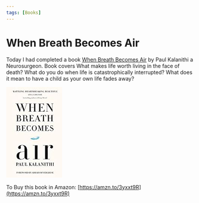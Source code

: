 ```yaml
---
tags: [Books]
---
```


# When Breath Becomes Air
<!--markdownlint-disable MD013 MD029 MD036 MD024 MD033 MD040 MD042 MD001 MD051 MD025 MD052 MD045-->
Today I had completed a book [When Breath Becomes Air](https://amzn.to/3yt4tjr) by Paul Kalanithi a Neurosurgeon. Book covers What makes life worth living in the face of death? What do you do when life is catastrophically interrupted? What does it mean to have a child as your own life fades away?
<!--truncate-->

![](/img/books/when-breath-becomes-air.JPG)

To Buy this book in Amazon: [https://amzn.to/3yxxt9R](https://amzn.to/3yxxt9R)
